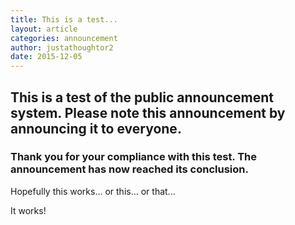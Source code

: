 ```yaml
---
title: This is a test...
layout: article
categories: announcement
author: justathoughtor2
date: 2015-12-05
---
```


## This is a test of the public announcement system. Please note this announcement by announcing it to everyone.

### Thank you for your compliance with this test. The announcement has now reached its conclusion.

Hopefully this works... or this... or that...

It works!
